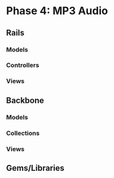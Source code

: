 # Phase 4: MP3 Audio

## Rails
### Models

### Controllers

### Views

## Backbone
### Models

### Collections

### Views

## Gems/Libraries
